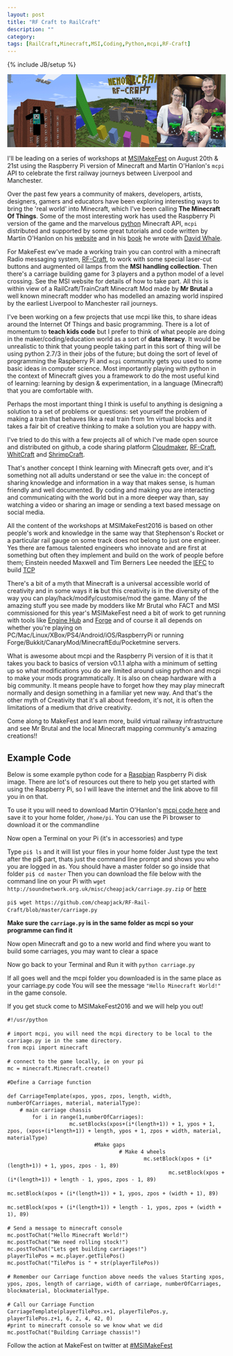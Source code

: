 ```yaml
---
layout: post
title: "RF Craft to RailCraft"
description: ""
category: 
tags: [RailCraft,Minecraft,MSI,Coding,Python,mcpi,RF-Craft]
---
```

{% include JB/setup %}

<img src="/images/RF-RailCraft.gif" width="600">

I'll be leading on a series of workshops at <a href="http://msimanchester.org.uk/whats-on/activity/makefest-2016">MSIMakeFest</a> on August 20th & 21st using the Raspberry Pi version of Minecraft and Martin O'Hanlon's `mcpi` API to celebrate the first railway journeys between Liverpool and Manchester.

Over the past few years a community of makers, developers, artists, designers, gamers and educators have been exploring interesting ways to bring the 'real world' into Minecraft, which I've been calling **The Minecraft Of Things**. Some of the most interesting work has used the Raspberry Pi version of the game and the marvelous <a href="https://www.python.org/">python</a> Minecraft API, `mcpi` distributed and supported by some great tutorials and code written by Martin
O'Hanlon on his <a href="http://www.stuffaboutcode.com/">website</a> and in his <a href="http//eu.wiley.com/WileyCDA/WileyTitle/productCd-111894691X,descCd-buy.html">book</a> he wrote with <a href="http://blog.whaleygeek.co.uk/about-me/">David Whale</a>. 

For MakeFest ew've made a working train you can control with a minecraft Radio messaging system, <a href="https://github.com/cheapjack/RF-Craft">RF-Craft</a>, to work with some special laser-cut buttons and augmented oil lamps from the **MSI handling collection**. Then there's a carriage building game for 3 players and a python model of a level crossing. See the MSI website for details of how to take part. All this is within view of a RailCraft/TrainCraft Minecraft Mod made by **Mr
Brutal** a well known minecraft modder who has modelled an amazing world inspired by the earliest Liverpool to Manchester rail journeys.

I've been working on a few projects that use mcpi like this, to share ideas around the Internet Of Things and basic programming. There is a lot of momentum to **teach kids code** but I prefer to think of what people are doing in the maker/coding/education world as a sort of **data literacy**. It would be unrealistic to think that young people taking part in this sort of thing will be using python 2.7/3 in their jobs of the future; but doing the sort of level of programming the Raspberry Pi and `mcpi` community gets you used to some basic ideas in computer science. Most importantly playing with python in the context of Minecraft gives you a framework to do the most useful kind of learning: learning by design & experimentation, in a language (Minecraft) that you are comfortable with. 

Perhaps the most important thing I think is useful to anything is designing a solution to a set of problems or questions: set yourself the problem of making a train that behaves like a real train from 1m virtual blocks and it takes a fair bit of creative thinking to make a solution you are happy with.

I've tried to do this with a few projects all of which I've made open source and distributed on github, a code sharing platform <a href="https://github.com/cheapjack/Cloudmaker">Cloudmaker</a>, <a href="https://github.com/cheapjack/RF-Craft">RF-Craft</a>, <a href="http://cheapjack.github.io/whitcraft/">WhitCraft</a> and <a href="https://github.com/cheapjack/ShrimpCraft">ShrimpCraft</a>.

That's another concept I think learning with Minecraft gets over, and it's something not all adults understand or see the value in:  the concept of sharing knowledge and information in a way that makes sense, is human friendly and well documented. By coding and making you are interacting and communicating with the world but in a more deeper way than, say watching a video or sharing an image or sending a text based message on social media.   

All the content of the workshops at MSIMakeFest2016 is based on other people's work and knowledge in the same way that Stephenson's Rocket or a particular rail gauge on some track does not belong to just one engineer. Yes there are famous talented engineers who innovate and are first at something but often they implement and build on the work of people before them; Einstein needed Maxwell and Tim Berners Lee needed the <a href="https://en.wikipedia.org/wiki/Internet_Engineering_Task_Force">IEFC</a> to build <a href="https://en.wikipedia.org/wiki/Transmission_Control_Protocol">TCP</a> 

There's a bit of a myth that Minecraft is a universal accessible world of creativity and in some ways it **is** but this creativity is in the diversity of the way you can play/hack/modify/customise/mod the game. Many of the amazing stuff you see made by modders like Mr Brutal who FACT and MSI commissioned for this year's MSIMakeFest need a bit of work to get running with tools like <a href="http://www.enginehub.org/">Engine Hub</a> and <a href="http://files.minecraftforge.net/">Forge</a> and of course it all depends on whether you're playing on PC/Mac/Linux/XBox/PS4/Android/iOS/RaspberryPi or running Forge/Bukkit/CanaryMod/MinecraftEdu/Pocketmine servers. 

What is awesome about mcpi and the Raspberry Pi version of it is that it takes you back to basics of version v0.1.1 alpha with a minimum of setting up so what modifications you do are limited around using python and mcpi to make your mods programmatically. It is also on cheap hardware with a big community. It means people have to forget how they may play minecraft normally and design something in a familiar yet new way. And that's the other myth of Creativity that it's all about freedom, it's not, it is often the limitations of a medium that drive creativity. 

Come along to MakeFest and learn more, build virtual railway infrastructure and see Mr Brutal and the local Minecraft mapping community's amazing creations!!


## Example Code

Below is some example python code for a <a href="https://www.raspberrypi.org/downloads/">Raspbian</a> Raspberry Pi disk image. There are lot's of resources out there to help you get started with using the Raspberry Pi, so I will leave the internet and the link above to fill you in on that.

To use it you will need to download Martin O'Hanlon's [mcpi code here](https://github.com/martinohanlon/mcpi) and save it to your home folder, `/home/pi`.
You can use the Pi browser to download it or the commandline

Now open a Terminal on your Pi (it's in accessories) and type

Type `pi$ ls` and it will list your files in your home folder
Just type the text after the pi$ part, thats just the command line prompt and shows you who you are logged in as.
You should have a master folder so go inside that folder
`pi$ cd master`
Then you can download the file below with the command line on your Pi with 
`wget http://soundnetwork.org.uk/misc/cheapjack/carriage.py.zip`
or <a href="http://soundnetwork.org.uk/misc/cheapjack/carriage.py.zip">here</a>

`pi$ wget https://github.com/cheapjack/RF-Rail-Craft/blob/master/carriage.py`

**Make sure the `carriage.py` is in the same folder as mcpi so your programme can find it**

Now open Minecraft and go to a new world and find where you want to build some carriages, you may want to clear a space 

Now go back to your Terminal and Run it with 
`python carriage.py`

If all goes well and the mcpi folder you downloaded is in the same place as your carriage.py code
You will see the message `"Hello Minecraft World!"` in the game console.

If you get stuck come to MSIMakeFest2016 and we will help you out!

```
#!/usr/python

# import mcpi, you will need the mcpi directory to be local to the carriage.py ie in the same directory.
from mcpi import minecraft

# connect to the game locally, ie on your pi
mc = minecraft.Minecraft.create()

#Define a Carriage function

def CarriageTemplate(xpos, ypos, zpos, length, width, numberOfCarriages, material, materialType):
    # main carriage chassis
        for i in range(1,numberOfCarriages):
                    mc.setBlocks(xpos+(i*(length+1)) + 1, ypos + 1, zpos, (xpos+(i*length+1)) + length, ypos + 1, zpos + width, material, materialType)
                            #Make gaps
                                    # Make 4 wheels
                                            mc.setBlock(xpos + (i*(length+1)) + 1, ypos, zpos - 1, 89)
                                                    mc.setBlock(xpos + (i*(length+1)) + length - 1, ypos, zpos - 1, 89)
                                                            mc.setBlock(xpos + (i*(length+1)) + 1, ypos, zpos + (width + 1), 89)
                                                                    mc.setBlock(xpos + (i*(length+1)) + length - 1, ypos, zpos + (width + 1), 89)

# Send a message to minecraft console
mc.postToChat("Hello Minecraft World!")
mc.postToChat("We need rolling stock!")
mc.postToChat("Lets get building carriages!")
playerTilePos = mc.player.getTilePos()
mc.postToChat("TilePos is " + str(playerTilePos))

# Remember our Carriage function above needs the values Starting xpos, ypos, zpos, length of carriage, width of carriage, numberOfCarriages, blockmaterial, blockmaterialType.

# Call our Carriage Function
CarriageTemplate(playerTilePos.x+1, playerTilePos.y, playerTilePos.z+1, 6, 2, 4, 42, 0)
#print to minecraft console so we know what we did
mc.postToChat("Building Carriage chassis!")

```

Follow the action at MakeFest on twitter at <a href="https://twitter.com/hashtag/msimakefest">#MSIMakeFest</a>
